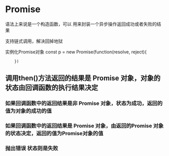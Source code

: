 # Promise

语法上来说是一个构造函数，可以 用来封装一个异步操作返回成功或者失败的结果

支持链式调用，解决回掉地狱

实例化Promise对象
		const p = new Promise(function(resolve, reject){
		
		})

## 调用then()方法返回的结果是 Promise 对象，对象的状态由回调函数的执行结果决定
 ### 如果回调函数中的返回结果是非 Promise 对象，状态为成功，返回的值为对象的成功的值
 ### 如果回调函数中的返回结果是 Promise 对象，由返回的Promise 对象的状态决定，返回的值为Promise对象的值
 ### 抛出错误 状态则是失败
 
 